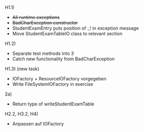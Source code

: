 H1.1)
- ~~All runtime exceptions~~
- ~~BadCharException constructor~~
- StudentExamEntry puts position of :,! in exception message
- Move StudentExamTableIO class to relevant section

H1.2)
- Separate test methods into 3
- Catch new functionality from BadCharException

H1.3) (new task)
- IOFactory + ResourceIOFactory vorgegeben
- Write FileSystemIOFactory in exercise

2a)
- Return type of writeStudentExamTable

H2.2, H3.2, H4)
- Anpassen auf IOFactory
